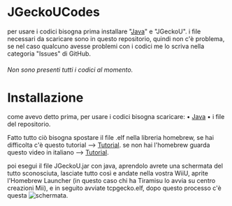 # JGeckoUCodes

per usare i codici bisogna prima installare "[Java](https://www.java.com/it/download/manual.jsp)" e "JGeckoU".
i file necessari da scaricare sono in questo repositorio, quindi non c'è problema, se nel caso qualcuno avesse problemi con i codici me lo scriva nella categoria "Issues" di GitHub.

###### Non sono presenti tutti i codici al momento.



# Installazione

come avevo detto prima, per usare i codici bisogna scaricare:
  • [Java](https://www.java.com/it/download/manual.jsp)
  • i file del repositorio.

Fatto tutto ciò bisogna spostare il file .elf nella libreria homebrew, se hai difficolta c'è questo tutorial --> [Tutorial](https://youtu.be/PenJ_to-NFo).
se non hai l'homebrew guarda questo video in italiano --> [Tutorial](https://youtu.be/ea199ICek7A).

poi esegui il file JGeckoU.jar con java, aprendolo avrete una schermata del tutto sconosciuta, lasciate tutto così e andate nella vostra WiiU, aprite l'Homebrew Launcher (in questo caso chi ha Tiramisu lo avvia su centro creazioni Mii), e in seguito avviate tcpgecko.elf, dopo questo processo c'è questa ![schermata](https://imgur.com/gallery/sUqSHHx).
